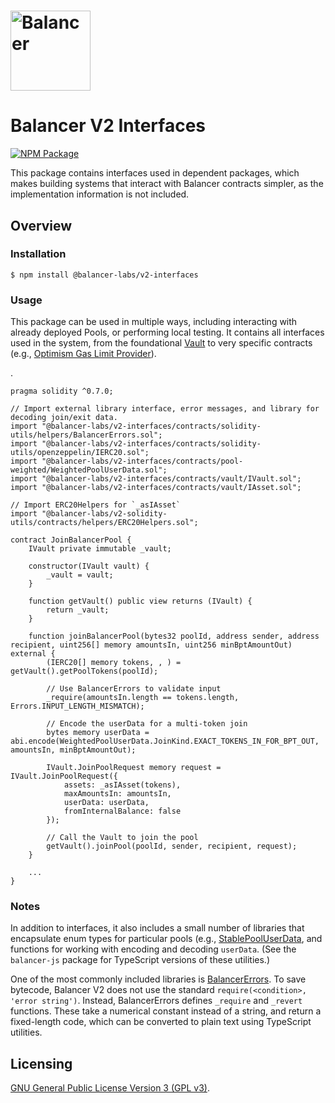 # <img src="../../logo.svg" alt="Balancer" height="128px">

# Balancer V2 Interfaces

[![NPM Package](https://img.shields.io/npm/v/@balancer-labs/v2-interfaces.svg)](https://www.npmjs.org/package/@balancer-labs/v2-interfaces)

This package contains interfaces used in dependent packages, which makes building systems that interact with Balancer contracts simpler, as the implementation information is not included.

## Overview

### Installation

```console
$ npm install @balancer-labs/v2-interfaces
```

### Usage

This package can be used in multiple ways, including interacting with already deployed Pools, or performing local testing. It contains all interfaces used in the system, from the foundational [Vault](contracts/vault/IVault.sol) to very specific contracts (e.g., [Optimism Gas Limit Provider](contracts/liquidity-mining/IOptimismGasLimitProvider.sol)).

.
```solidity
pragma solidity ^0.7.0;

// Import external library interface, error messages, and library for decoding join/exit data.
import "@balancer-labs/v2-interfaces/contracts/solidity-utils/helpers/BalancerErrors.sol";
import "@balancer-labs/v2-interfaces/contracts/solidity-utils/openzeppelin/IERC20.sol";
import "@balancer-labs/v2-interfaces/contracts/pool-weighted/WeightedPoolUserData.sol";
import "@balancer-labs/v2-interfaces/contracts/vault/IVault.sol";
import "@balancer-labs/v2-interfaces/contracts/vault/IAsset.sol";

// Import ERC20Helpers for `_asIAsset`
import "@balancer-labs/v2-solidity-utils/contracts/helpers/ERC20Helpers.sol";

contract JoinBalancerPool {
    IVault private immutable _vault;

    constructor(IVault vault) {
        _vault = vault;
    }

    function getVault() public view returns (IVault) {
        return _vault;
    }

    function joinBalancerPool(bytes32 poolId, address sender, address recipient, uint256[] memory amountsIn, uint256 minBptAmountOut) external {
        (IERC20[] memory tokens, , ) = getVault().getPoolTokens(poolId);
        
        // Use BalancerErrors to validate input
        _require(amountsIn.length == tokens.length, Errors.INPUT_LENGTH_MISMATCH);

        // Encode the userData for a multi-token join
        bytes memory userData = abi.encode(WeightedPoolUserData.JoinKind.EXACT_TOKENS_IN_FOR_BPT_OUT, amountsIn, minBptAmountOut);

        IVault.JoinPoolRequest memory request = IVault.JoinPoolRequest({
            assets: _asIAsset(tokens),
            maxAmountsIn: amountsIn,
            userData: userData,
            fromInternalBalance: false
        });
        
        // Call the Vault to join the pool
        getVault().joinPool(poolId, sender, recipient, request);
    }

    ...
}

```

### Notes

In addition to interfaces, it also includes a small number of libraries that encapsulate enum types for particular pools (e.g., [StablePoolUserData](contracts/pool-stable/StablePoolUserData.sol), and functions for working with encoding and decoding `userData`. (See the `balancer-js` package for TypeScript versions of these utilities.)

One of the most commonly included libraries is [BalancerErrors](contracts/solidity-utils/helpers/BalancerErrors.sol). To save bytecode, Balancer V2 does not use the standard `require(<condition>, 'error string')`. Instead, BalancerErrors defines `_require` and `_revert` functions. These take a numerical constant instead of a string, and return a fixed-length code, which can be converted to plain text using TypeScript utilities.

## Licensing

[GNU General Public License Version 3 (GPL v3)](../../LICENSE).
